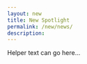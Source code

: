```yaml
---
layout: new
title: New Spotlight
permalink: /new/news/
description:
---
```


Helper text can go here...
